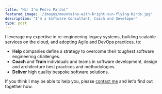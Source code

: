 ```yaml
---
title: "Hi! I'm Pedro Pardal"
featured_image: '/images/mountains-with-bright-sun-flying-birds.jpg'
description: "I'm a Software Consultant, Coach and Developer"
type: post
---
```

I leverage my expertise in re-engineering legacy systems, building scalable services on the cloud, and adopting Agile and DevOps practices, to:

- **Help** companies define a strategy to overcome their toughest software engineering challenges.
- **Coach** and **Train** individuals and teams in software development, design and architecture best practices and methodologies.
- **Deliver** high quality bespoke software solutions.

If you think I may be able to help you, please [contact me](/contact) and let's find out together how.
